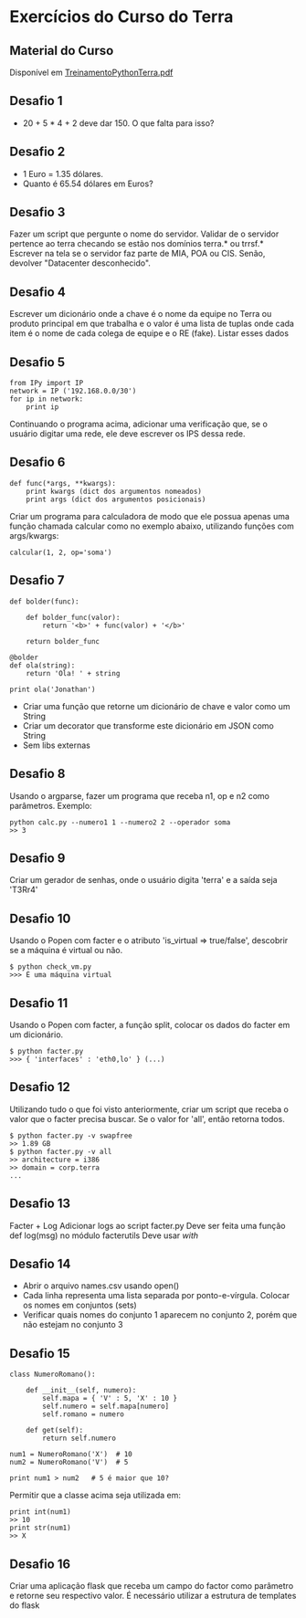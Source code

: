 # Exercícios do Curso do Terra

## Material do Curso
Disponível em [TreinamentoPythonTerra.pdf](TreinamentoPythonTerra.pdf?raw=true)

## Desafio 1
* 20 + 5 * 4 + 2 deve dar 150. O que falta para isso?

## Desafio 2

* 1 Euro = 1.35 dólares.
* Quanto é 65.54 dólares em Euros?

## Desafio 3

Fazer um script que pergunte o nome do servidor.
Validar de o servidor pertence ao terra checando se estão nos domínios terra.* ou trrsf.*
Escrever na tela se o servidor faz parte de MIA, POA ou CIS. Senão, devolver "Datacenter desconhecido".

## Desafio 4
Escrever um dicionário onde a chave é o nome da equipe no Terra ou produto principal em que trabalha e o valor é uma lista de tuplas onde cada item é o nome de cada colega de equipe e o RE (fake).
Listar esses dados

## Desafio 5
	from IPy import IP
	network = IP ('192.168.0.0/30')
	for ip in network:
		print ip
Continuando o programa acima, adicionar uma verificação que, se o usuário digitar uma rede, ele deve escrever os IPS dessa rede.

## Desafio 6
	def func(*args, **kwargs):
		print kwargs (dict dos argumentos nomeados)
		print args (dict dos argumentos posicionais)
Criar um programa para calculadora de modo que ele possua  apenas uma função chamada calcular como no exemplo abaixo, utilizando funções com args/kwargs:

	calcular(1, 2, op='soma')

## Desafio 7
	def bolder(func):
	
		def bolder_func(valor):
			return '<b>' + func(valor) + '</b>'
		
		return bolder_func
	
	@bolder
	def ola(string):
		return 'Ola! ' + string
	
	print ola('Jonathan')

* Criar uma função que retorne um dicionário de chave e valor como um String
* Criar um decorator que transforme este dicionário em JSON como String
* Sem libs externas

## Desafio 8
Usando o argparse, fazer um programa que receba n1, op e n2 como parâmetros.
Exemplo:

	python calc.py --numero1 1 --numero2 2 --operador soma
	>> 3

## Desafio 9
Criar um gerador de senhas, onde o usuário digita 'terra' e a saída seja 'T3Rr4'

## Desafio 10
Usando o Popen com facter e o atributo 'is_virtual => true/false', descobrir se a máquina é virtual ou não.

	$ python check_vm.py
	>>> É uma máquina virtual

## Desafio 11
Usando o Popen com facter, a função split, colocar os dados do facter em um dicionário.

	$ python facter.py
	>>> { 'interfaces' : 'eth0,lo' } (...)

## Desafio 12
Utilizando tudo o que foi visto anteriormente, criar um script que receba o valor que o facter precisa buscar. Se o valor for 'all', então retorna todos.

	$ python facter.py -v swapfree
	>> 1.89 GB
	$ python facter.py -v all
	>> architecture = i386
	>> domain = corp.terra
	...

## Desafio 13
Facter + Log
Adicionar logs ao script facter.py
Deve ser feita uma função def log(msg) no módulo facterutils
Deve usar _with_

## Desafio 14
* Abrir o arquivo names.csv usando open()
* Cada linha representa uma lista separada por ponto-e-vírgula. Colocar os nomes em conjuntos (sets)
* Verificar quais nomes do conjunto 1 aparecem no conjunto 2, porém que não estejam no conjunto 3

## Desafio 15
	class NumeroRomano():
	
		def __init__(self, numero):
			self.mapa = { 'V' : 5, 'X' : 10 }
			self.numero = self.mapa[numero]
			self.romano = numero
		
		def get(self):
			return self.numero
	
	num1 = NumeroRomano('X')  # 10
	num2 = NumeroRomano('V')  # 5
	
	print num1 > num2   # 5 é maior que 10?

Permitir que a classe acima seja utilizada em:

	print int(num1)
	>> 10
	print str(num1)
	>> X

## Desafio 16
Criar uma aplicação flask que receba um campo do factor como parâmetro e retorne seu respectivo valor.
É necessário utilizar a estrutura de templates do flask